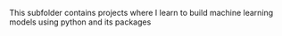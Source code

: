 This subfolder contains projects where I learn to build machine learning models using python and its packages
